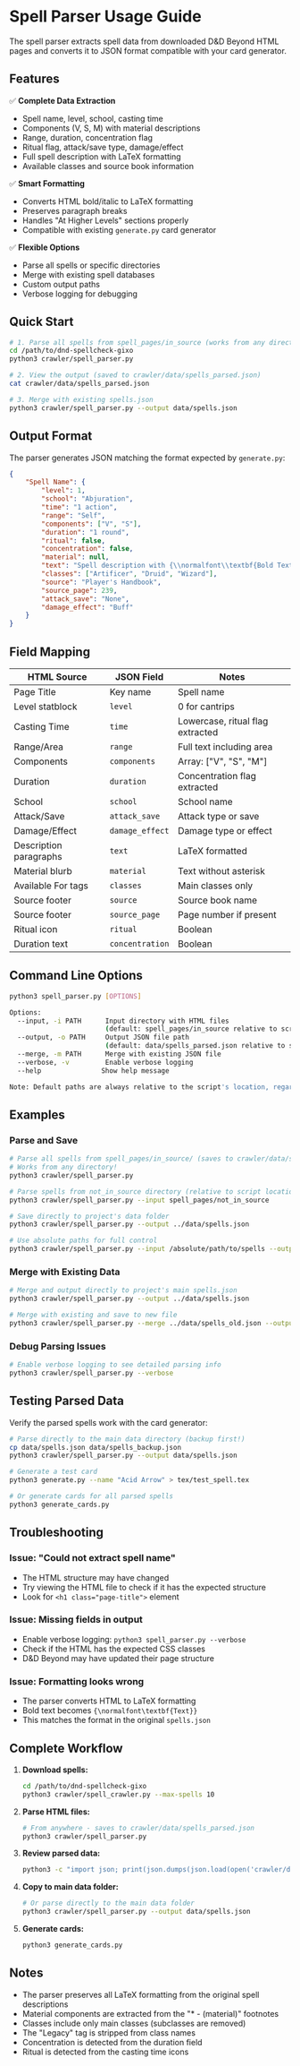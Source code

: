 # Spell Parser Usage Guide

The spell parser extracts spell data from downloaded D&D Beyond HTML pages and converts it to JSON format compatible with your card generator.

## Features

✅ **Complete Data Extraction**
- Spell name, level, school, casting time
- Components (V, S, M) with material descriptions
- Range, duration, concentration flag
- Ritual flag, attack/save type, damage/effect
- Full spell description with LaTeX formatting
- Available classes and source book information

✅ **Smart Formatting**
- Converts HTML bold/italic to LaTeX formatting
- Preserves paragraph breaks
- Handles "At Higher Levels" sections properly
- Compatible with existing `generate.py` card generator

✅ **Flexible Options**
- Parse all spells or specific directories
- Merge with existing spell databases
- Custom output paths
- Verbose logging for debugging

## Quick Start

```bash
# 1. Parse all spells from spell_pages/in_source (works from any directory)
cd /path/to/dnd-spellcheck-gixo
python3 crawler/spell_parser.py

# 2. View the output (saved to crawler/data/spells_parsed.json)
cat crawler/data/spells_parsed.json

# 3. Merge with existing spells.json
python3 crawler/spell_parser.py --output data/spells.json
```

## Output Format

The parser generates JSON matching the format expected by `generate.py`:

```json
{
    "Spell Name": {
        "level": 1,
        "school": "Abjuration",
        "time": "1 action",
        "range": "Self",
        "components": ["V", "S"],
        "duration": "1 round",
        "ritual": false,
        "concentration": false,
        "material": null,
        "text": "Spell description with {\\normalfont\\textbf{Bold Text}}...",
        "classes": ["Artificer", "Druid", "Wizard"],
        "source": "Player's Handbook",
        "source_page": 239,
        "attack_save": "None",
        "damage_effect": "Buff"
    }
}
```

## Field Mapping

| HTML Source | JSON Field | Notes |
|-------------|------------|-------|
| Page Title | Key name | Spell name |
| Level statblock | `level` | 0 for cantrips |
| Casting Time | `time` | Lowercase, ritual flag extracted |
| Range/Area | `range` | Full text including area |
| Components | `components` | Array: ["V", "S", "M"] |
| Duration | `duration` | Concentration flag extracted |
| School | `school` | School name |
| Attack/Save | `attack_save` | Attack type or save |
| Damage/Effect | `damage_effect` | Damage type or effect |
| Description paragraphs | `text` | LaTeX formatted |
| Material blurb | `material` | Text without asterisk |
| Available For tags | `classes` | Main classes only |
| Source footer | `source` | Source book name |
| Source footer | `source_page` | Page number if present |
| Ritual icon | `ritual` | Boolean |
| Duration text | `concentration` | Boolean |

## Command Line Options

```bash
python3 spell_parser.py [OPTIONS]

Options:
  --input, -i PATH      Input directory with HTML files 
                        (default: spell_pages/in_source relative to script location)
  --output, -o PATH     Output JSON file path 
                        (default: data/spells_parsed.json relative to script location)
  --merge, -m PATH      Merge with existing JSON file
  --verbose, -v         Enable verbose logging
  --help               Show help message

Note: Default paths are always relative to the script's location, regardless of where you call it from.
```

## Examples

### Parse and Save
```bash
# Parse all spells from spell_pages/in_source/ (saves to crawler/data/spells_parsed.json)
# Works from any directory!
python3 crawler/spell_parser.py

# Parse spells from not_in_source directory (relative to script location)
python3 crawler/spell_parser.py --input spell_pages/not_in_source

# Save directly to project's data folder
python3 crawler/spell_parser.py --output ../data/spells.json

# Use absolute paths for full control
python3 crawler/spell_parser.py --input /absolute/path/to/spells --output /absolute/path/to/output.json
```

### Merge with Existing Data
```bash
# Merge and output directly to project's main spells.json
python3 crawler/spell_parser.py --output ../data/spells.json

# Merge with existing and save to new file
python3 crawler/spell_parser.py --merge ../data/spells_old.json --output ../data/spells.json
```

### Debug Parsing Issues
```bash
# Enable verbose logging to see detailed parsing info
python3 crawler/spell_parser.py --verbose
```

## Testing Parsed Data

Verify the parsed spells work with the card generator:

```bash
# Parse directly to the main data directory (backup first!)
cp data/spells.json data/spells_backup.json
python3 crawler/spell_parser.py --output data/spells.json

# Generate a test card
python3 generate.py --name "Acid Arrow" > tex/test_spell.tex

# Or generate cards for all parsed spells
python3 generate_cards.py
```

## Troubleshooting

### Issue: "Could not extract spell name"
- The HTML structure may have changed
- Try viewing the HTML file to check if it has the expected structure
- Look for `<h1 class="page-title">` element

### Issue: Missing fields in output
- Enable verbose logging: `python3 spell_parser.py --verbose`
- Check if the HTML has the expected CSS classes
- D&D Beyond may have updated their page structure

### Issue: Formatting looks wrong
- The parser converts HTML to LaTeX formatting
- Bold text becomes `{\normalfont\textbf{Text}}`
- This matches the format in the original `spells.json`

## Complete Workflow

1. **Download spells:**
   ```bash
   cd /path/to/dnd-spellcheck-gixo
   python3 crawler/spell_crawler.py --max-spells 10
   ```

2. **Parse HTML files:**
   ```bash
   # From anywhere - saves to crawler/data/spells_parsed.json
   python3 crawler/spell_parser.py
   ```

3. **Review parsed data:**
   ```bash
   python3 -c "import json; print(json.dumps(json.load(open('crawler/data/spells_parsed.json')), indent=2))" | less
   ```

4. **Copy to main data folder:**
   ```bash
   # Or parse directly to the main data folder
   python3 crawler/spell_parser.py --output data/spells.json
   ```

5. **Generate cards:**
   ```bash
   python3 generate_cards.py
   ```

## Notes

- The parser preserves all LaTeX formatting from the original spell descriptions
- Material components are extracted from the "* - (material)" footnotes
- Classes include only main classes (subclasses are removed)
- The "Legacy" tag is stripped from class names
- Concentration is detected from the duration field
- Ritual is detected from the casting time icons

